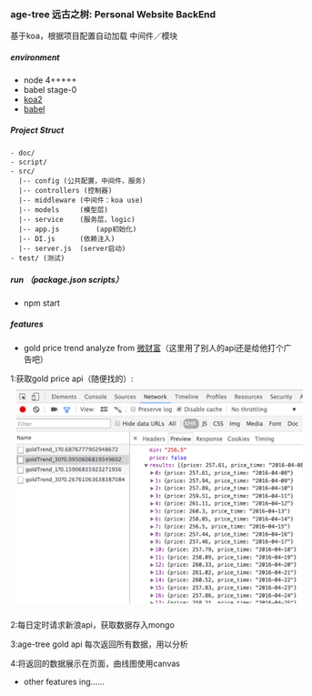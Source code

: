 ### age-tree 远古之树: Personal Website BackEnd
基于koa，根据项目配置自动加载 中间件／模块

##### environment
- node 4+++++
- babel stage-0
- [koa2](https://github.com/koajs/koa/tree/v2.x/docs)
- [babel](https://babeljs.io/docs/usage/cli/#babel-node)

##### Project Struct
```shell
- doc/
- script/
- src/
  |-- config (公共配置，中间件，服务)
  |-- controllers (控制器)
  |-- middleware (中间件：koa use)
  |-- models     (模型层)
  |-- service    (服务层，logic)
  |-- app.js 		 (app初始化)
  |-- DI.js      (依赖注入)
  |-- server.js  (server启动)
- test/ (测试)

```

##### run （package.json scripts）
-	npm start

##### features
-	gold price trend analyze from [微财富](https://gold.weicaifu.com/gold/goldTrend_30)（这里用了别人的api还是给他打个广告吧）

 1:获取gold price api（随便找的）:
 <img src="./doc/api.png" width=750px style ="margin:10px" />

 2:每日定时请求新浪api，获取数据存入mongo

 3:age-tree gold api 每次返回所有数据，用以分析

 4:将返回的数据展示在页面，曲线图使用canvas

- other features ing......

